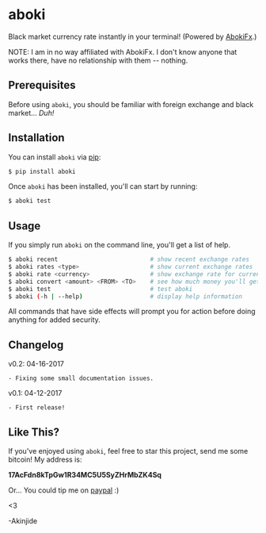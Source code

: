 # aboki

Black market currency rate instantly in your terminal! (Powered by
[AbokiFx](https://abokifx.com/).)

NOTE: I am in no way affiliated with AbokiFx. I don't know anyone that works there, have no relationship with them -- nothing.


## Prerequisites

Before using `aboki`, you should be familiar with foreign exchange and black market... *Duh!*


## Installation

You can install `aboki` via [pip](http://pip.readthedocs.org/en/latest/):

```bash
$ pip install aboki
```

Once `aboki` has been installed, you'll can start by running:

```bash
$ aboki test
```

## Usage

If you simply run `aboki` on the command line, you'll get a list of help.

```bash
$ aboki recent                          # show recent exchange rates
$ aboki rates <type>                    # show current exchange rates
$ aboki rate <currency>                 # show exchange rate for currency
$ aboki convert <amount> <FROM> <TO>    # see how much money you'll get if you sell
$ aboki test                            # test aboki
$ aboki (-h | --help)                   # display help information
```

All commands that have side effects will prompt you for action before doing anything for added security.

## Changelog

v0.2: 04-16-2017

    - Fixing some small documentation issues.

v0.1: 04-12-2017

    - First release!


## Like This?

If you've enjoyed using `aboki`, feel free to star this project, send me some bitcoin!  My address
is:

**17AcFdn8kTpGw1R34MC5U5SyZHrMbZK4Sq**

Or...  You could tip me on [paypal](https://www.paypal.me/akinjide) :)

<3

-Akinjide
